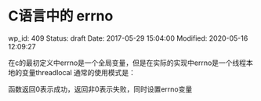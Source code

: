 # C语言中的 errno


wp_id: 409
Status: draft
Date: 2017-05-29 15:04:00
Modified: 2020-05-16 12:09:27


在c的最初定义中errno是一个全局变量，但是在实际的实现中errno是一个线程本地的变量threadlocal
通常的使用模式是：

函数返回0表示成功，返回非0表示失败，同时设置errno变量